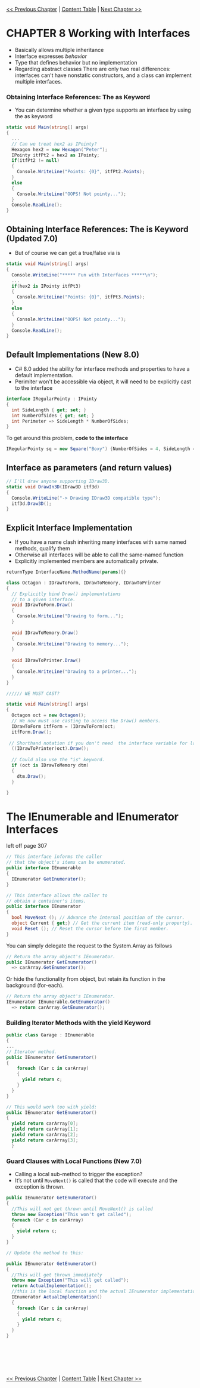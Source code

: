 [<< Previous Chapter](Csharp_v8-7.md) | [Content Table](../Csharp) | [Next Chapter >>](Csharp_v8-9.md)

CHAPTER 8 Working with Interfaces
===
- Basically allows multiple inheritance
- Interface expresses *behavior*
- Type that defines behavior but no implementation
- Regarding abstract classes There are only two real differences: interfaces can’t have nonstatic constructors, and a class can implement multiple interfaces.

### Obtaining Interface References: The as Keyword
- You can determine whether a given type supports an interface by using the as keyword

```c#
static void Main(string[] args)
{
  ...
  // Can we treat hex2 as IPointy?
  Hexagon hex2 = new Hexagon("Peter");
  IPointy itfPt2 = hex2 as IPointy;
  if(itfPt2 != null)
  {
    Console.WriteLine("Points: {0}", itfPt2.Points);
  }
  else
  {
    Console.WriteLine("OOPS! Not pointy...");
  }
  Console.ReadLine();
}
```
## Obtaining Interface References: The is Keyword (Updated 7.0)
- But of course we can get a true/false via is

```c#
static void Main(string[] args)
{
  Console.WriteLine("***** Fun with Interfaces *****\n");
  ...
  if(hex2 is IPointy itfPt3)
  {
    Console.WriteLine("Points: {0}", itfPt3.Points);
  }
  else
  {
    Console.WriteLine("OOPS! Not pointy...");
  }
  Console.ReadLine();
}
```
## Default Implementations (New 8.0)
- C# 8.0 added the ability for interface methods and properties to have a default implementation.
- Perimiter won't be accessible via object, it will need to be explicitly cast to the interface

```c#
interface IRegularPointy : IPointy
{
  int SideLength { get; set; }
  int NumberOfSides { get; set; }
  int Perimeter => SideLength * NumberOfSides;
}
```

To get around this problem, **code to the interface**

```c#
IRegularPointy sq = new Square("Boxy") {NumberOfSides = 4, SideLength = 4};
```

## Interface as parameters (and return values)

```c#
// I'll draw anyone supporting IDraw3D.
static void DrawIn3D(IDraw3D itf3d)
{
  Console.WriteLine("-> Drawing IDraw3D compatible type");
  itf3d.Draw3D();
}
```
## Explicit Interface Implementation
- If you have a name clash inheriting many interfaces with same named methods, qualify them
- Otherwise all interfaces will be able to call the same-named function
- Explicitly implemented members are automatically private.

```c#
returnType InterfaceName.MethodName(params){}

class Octagon : IDrawToForm, IDrawToMemory, IDrawToPrinter
{
  // Explicitly bind Draw() implementations
  // to a given interface.
  void IDrawToForm.Draw()
  {
    Console.WriteLine("Drawing to form...");
  }
  
  void IDrawToMemory.Draw()
  {
    Console.WriteLine("Drawing to memory...");
  }
  
  void IDrawToPrinter.Draw()
  {
    Console.WriteLine("Drawing to a printer...");
  }
}

////// WE MUST CAST?

static void Main(string[] args)
{
  Octagon oct = new Octagon();
  // We now must use casting to access the Draw() members.
  IDrawToForm itfForm = (IDrawToForm)oct;
  itfForm.Draw();
 
 // Shorthand notation if you don't need  the interface variable for later use.
  ((IDrawToPrinter)oct).Draw();
  
  // Could also use the "is" keyword.
  if (oct is IDrawToMemory dtm)
  {
    dtm.Draw();
  }

}
```

# The IEnumerable and IEnumerator Interfaces
left off page 307

```c#
// This interface informs the caller
// that the object's items can be enumerated.
public interface IEnumerable
{
  IEnumerator GetEnumerator();
}

// This interface allows the caller to
// obtain a container's items.
public interface IEnumerator
{
  bool MoveNext (); // Advance the internal position of the cursor.
  object Current { get;} // Get the current item (read-only property).
  void Reset (); // Reset the cursor before the first member.
}
```
You can simply delegate the request to the System.Array as follows
```c#
// Return the array object's IEnumerator.
public IEnumerator GetEnumerator()
  => carArray.GetEnumerator();
```

Or hide the functionality from object, but retain its function in the background (for-each).
```c#
// Return the array object's IEnumerator.
IEnumerator IEnumerable.GetEnumerator()
  => return carArray.GetEnumerator();
```

### Building Iterator Methods with the yield Keyword


```c#
public class Garage : IEnumerable
{
...
// Iterator method.
public IEnumerator GetEnumerator()
{
    foreach (Car c in carArray)
    {
      yield return c;
    }
  }
}

// This would work too with yield:
public IEnumerator GetEnumerator()
{
  yield return carArray[0];
  yield return carArray[1];
  yield return carArray[2];
  yield return carArray[3];
  }
```
### Guard Clauses with Local Functions (New 7.0)
- Calling a local sub-method to trigger the exception?
- It’s not until `MoveNext()` is called that the code will execute and the exception is thrown.
```c#
public IEnumerator GetEnumerator()
{
  //This will not get thrown until MoveNext() is called
  throw new Exception("This won't get called");
  foreach (Car c in carArray)
  {
    yield return c;
  }
}

// Update the method to this:

public IEnumerator GetEnumerator()
{
  //This will get thrown immediately
  throw new Exception("This will get called");
  return ActualImplementation();
  //this is the local function and the actual IEnumerator implementation
  IEnumerator ActualImplementation()
  {
    foreach (Car c in carArray)
    {
      yield return c;
    }
  }
}
```
```c#

```
```c#

```
```c#

```
```c#

```
```c#

```
```c#

```
[<< Previous Chapter](Csharp_v8-7.md) | [Content Table](../Csharp) | [Next Chapter >>](Csharp_v8-9.md)
